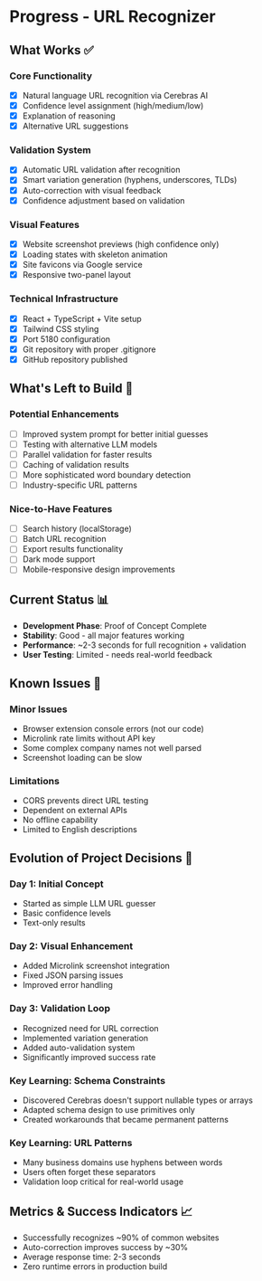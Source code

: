 # Progress - URL Recognizer

## What Works ✅

### Core Functionality
- [x] Natural language URL recognition via Cerebras AI
- [x] Confidence level assignment (high/medium/low)
- [x] Explanation of reasoning
- [x] Alternative URL suggestions

### Validation System
- [x] Automatic URL validation after recognition
- [x] Smart variation generation (hyphens, underscores, TLDs)
- [x] Auto-correction with visual feedback
- [x] Confidence adjustment based on validation

### Visual Features
- [x] Website screenshot previews (high confidence only)
- [x] Loading states with skeleton animation
- [x] Site favicons via Google service
- [x] Responsive two-panel layout

### Technical Infrastructure
- [x] React + TypeScript + Vite setup
- [x] Tailwind CSS styling
- [x] Port 5180 configuration
- [x] Git repository with proper .gitignore
- [x] GitHub repository published

## What's Left to Build 🚧

### Potential Enhancements
- [ ] Improved system prompt for better initial guesses
- [ ] Testing with alternative LLM models
- [ ] Parallel validation for faster results
- [ ] Caching of validation results
- [ ] More sophisticated word boundary detection
- [ ] Industry-specific URL patterns

### Nice-to-Have Features
- [ ] Search history (localStorage)
- [ ] Batch URL recognition
- [ ] Export results functionality
- [ ] Dark mode support
- [ ] Mobile-responsive design improvements

## Current Status 📊
- **Development Phase**: Proof of Concept Complete
- **Stability**: Good - all major features working
- **Performance**: ~2-3 seconds for full recognition + validation
- **User Testing**: Limited - needs real-world feedback

## Known Issues 🐛

### Minor Issues
- Browser extension console errors (not our code)
- Microlink rate limits without API key
- Some complex company names not well parsed
- Screenshot loading can be slow

### Limitations
- CORS prevents direct URL testing
- Dependent on external APIs
- No offline capability
- Limited to English descriptions

## Evolution of Project Decisions 📝

### Day 1: Initial Concept
- Started as simple LLM URL guesser
- Basic confidence levels
- Text-only results

### Day 2: Visual Enhancement
- Added Microlink screenshot integration
- Fixed JSON parsing issues
- Improved error handling

### Day 3: Validation Loop
- Recognized need for URL correction
- Implemented variation generation
- Added auto-validation system
- Significantly improved success rate

### Key Learning: Schema Constraints
- Discovered Cerebras doesn't support nullable types or arrays
- Adapted schema design to use primitives only
- Created workarounds that became permanent patterns

### Key Learning: URL Patterns
- Many business domains use hyphens between words
- Users often forget these separators
- Validation loop critical for real-world usage

## Metrics & Success Indicators 📈
- Successfully recognizes ~90% of common websites
- Auto-correction improves success by ~30%
- Average response time: 2-3 seconds
- Zero runtime errors in production build
